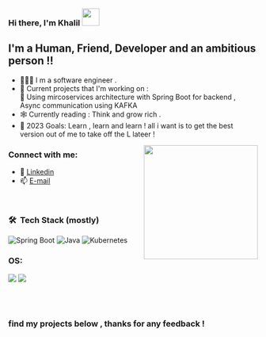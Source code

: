 ### Hi there, I'm Khalil   <img src="https://media.giphy.com/media/hvRJCLFzcasrR4ia7z/giphy.gif" width="35px">


## I'm a Human, Friend, Developer and an ambitious person  !!
- 🧑🏻‍💻 I m a software engineer . 
- 🔭 Current projects that I'm working on : <br />
🌱 Using mircoservices architecture with Spring Boot for backend , Async communication using KAFKA <br />
- 🕸️ Currently reading : Think and grow rich . 
- 🥅 2023 Goals: Learn , learn and learn ! all i want is to get the best version out of me to take off the L lateer ! 


<img align='right' src="https://media.giphy.com/media/M9gbBd9nbDrOTu1Mqx/giphy.gif" width="230">


### Connect with me:
- 🔗 [Linkedin](https://www.linkedin.com/in/khalil-missaoui/)
- 📫 [E-mail](mailto:khalilmissaoui159@gmail.com)
  
<br />

### 🛠 &nbsp;Tech Stack (mostly)

![Spring Boot](https://img.shields.io/badge/springboot-%236DB33F.svg?style=for-the-badge&logo=springboot&logoColor=white)
![Java](https://img.shields.io/badge/java-%23ED8B00.svg?style=for-the-badge&logo=java&logoColor=white)
![Kubernetes](https://img.shields.io/badge/kubernetes-326CE5.svg?style=for-the-badge&logo=kubernetes&logoColor=white)



### OS:
<p float="left">
  <img src="https://img.shields.io/badge/Linux-FCC624?style=for-the-badge&logo=linux&logoColor=black"/>
  <img src="https://img.shields.io/badge/Windows-0078D6?style=for-the-badge&logo=windows&logoColor=white"/>
</p>

<br />
<br />


[linkedin]: https://www.linkedin.com/in/khalil-missaoui/
[Gmail]: khalil.missaoui1@esprit.tn

### find my projects below , thanks for any feedback ! 
